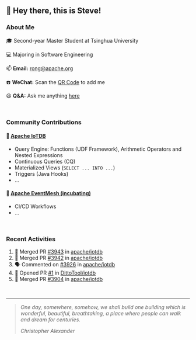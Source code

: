 ## 👋 Hey there, this is Steve!

### About Me

🎓 Second-year Master Student at Tsinghua University

💻 Majoring in Software Engineering

📫 **Email:** rong@apache.org

☎️ **WeChat:** Scan the [QR Code](https://github.com/SteveYurongSu/SteveYurongSu/issues/1) to add me

😆 **Q&A:** Ask me anything <a href="https://github.com/SteveYurongSu/SteveYurongSu/issues">here</a>

<br>

### Community Contributions

#### 🚀 [Apache IoTDB](https://github.com/apache/iotdb/pulls?q=is%3Apr+author%3ASteveYurongSu)

- Query Engine: Functions (UDF Framework), Arithmetic Operators and Nested Expressions
- Continuous Queries (CQ)
- Materialized Views (`SELECT ... INTO ...`)
- Triggers (Java Hooks)
- ...

#### 🚀 [Apache EventMesh (incubating)](https://github.com/apache/incubator-eventmesh/pulls?q=is%3Apr+author%3ASteveYurongSu)

* CI/CD Workflows
* ...

<br>

### Recent Activities
<!--START_SECTION:activity-->

1. 🎉 Merged PR [#3943](https://github.com/apache/iotdb/pull/3943) in [apache/iotdb](https://github.com/apache/iotdb)
2. 🎉 Merged PR [#3942](https://github.com/apache/iotdb/pull/3942) in [apache/iotdb](https://github.com/apache/iotdb)
3. 🗣 Commented on [#3926](https://github.com/apache/iotdb/issues/3926) in [apache/iotdb](https://github.com/apache/iotdb)
4. 💪 Opened PR [#1](https://github.com/DittoTool/iotdb/pull/1) in [DittoTool/iotdb](https://github.com/DittoTool/iotdb)
5. 🎉 Merged PR [#3904](https://github.com/apache/iotdb/pull/3904) in [apache/iotdb](https://github.com/apache/iotdb)
<!--END_SECTION:activity-->

<br>

---

> *One day, somewhere, somehow, we shall build one building which is wonderful, beautiful, breathtaking, a place where people can walk and dream for centuries.*
>
> *Christopher Alexander*
